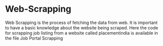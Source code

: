 # Web-Scrapping

Web Scrapping is the process of fetching the data from web. It is important to have a basic knowledge about the website being scraped. Here the code for scrapping job listing from a website called placementindia  is available in the file Job Portal Scrapping 
